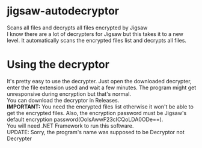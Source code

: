 # jigsaw-autodecryptor
Scans all files and decrypts all files encrypted by Jigsaw
<br>
I know there are a lot of decrypters for Jigsaw but this takes it to a new level. It automatically scans the encrypted files list and decrypts all files.
<br>
<h1>Using the decryptor</h1>
It's pretty easy to use the decrypter. Just open the downloaded decrypter, enter the file extension used and wait a few minutes. The program might get unresponsive during encryption but that's normal.
<br>
You can download the decryptor in Releases.
<br>
<b>IMPORTANT:</b> You need the encrypted files list otherwise it won't be able to get the encrypted files. Also, the encryption password must be Jigsaw's default encryption password(OoIsAwwF23cICQoLDA0ODe==).
<br>
You will need .NET Framework to run this software.
<br>
UPDATE: Sorry, the program's name was supposed to be Decryptor not Decrypter
